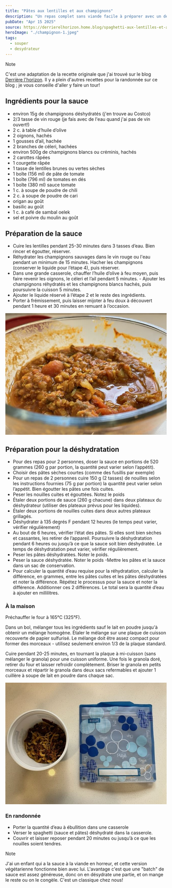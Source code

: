 ```yaml
---
title: "Pâtes aux lentilles et aux champignons"
description: "Un repas complet sans viande facile à préparer avec un désydrateur"
pubDate: "Apr 15 2025"
source: https://derrierelhorizon.home.blog/spaghetti-aux-lentilles-et-aux-champignons/
heroImage: "./champignon-1.jpeg"
tags:
  - souper
  - desydrateur
---
```


> [!NOTE]
> C'est une adaptation de la recette originale que j'ai trouvé sur le blog [Derrière l'horizon](https://derrierelhorizon.home.blog). Il y a plein d'autres recettes pour la randonnée sur ce blog ; je vous conseille d'aller y faire un tour!

## Ingrédients pour la sauce

- environ 15g de champignons déshydratés (j'en trouve au Costco)
- 2/3 tasse de vin rouge (je fais avec de l'eau quand j'ai pas de vin ouvert!)
- 2 c. à table d’huile d’olive
- 2 oignons, hachés
- 1 gousses d’ail, hachée
- 2 branches de céleri, hachées
- environ 500g de champignons blancs ou créminis, hachés
- 2 carottes râpées
- 1 courgette râpée
- 1 tasse de lentilles brunes ou vertes sèches
- 1 boîte (156 ml) de pâte de tomate
- 1 boîte (796 ml) de tomates en dés
- 1 boîte (380 ml) sauce tomate
- 1 c. à soupe de poudre de chili
- 2 c. à soupe de poudre de cari
- origan au goût
- basilic au goût
- 1 c. à café de sambal oelek
- sel et poivre du moulin au goût

## Préparation de la sauce

- Cuire les lentilles pendant 25-30 minutes dans 3 tasses d’eau. Bien rincer et égoutter, réserver.
- Réhydrater les champignons sauvages dans le vin rouge ou l'eau pendant un minimum de 15 minutes. Hacher les champignons (conserver le liquide pour l’étape 4), puis réserver.
- Dans une grande casserole, chauffer l’huile d’olive à feu moyen, puis faire revenir les oignons, le céleri et l’ail pendant 5 minutes. - Ajouter les champignons réhydratés et les champignons blancs hachés, puis poursuivre la cuisson 5 minutes.
- Ajouter le liquide réservé à l’étape 2 et le reste des ingrédients.
- Porter à frémissement, puis laisser mijoter à feu doux à découvert pendant 1 heure et 30 minutes en remuant à l’occasion.

![](./champignon-1.jpeg)

## Préparation pour la déshydratation

- Pour des repas pour 2 personnes, doser la sauce en portions de 520 grammes (260 g par portion, la quantité peut varier selon l’appétit).
- Choisir des pâtes sèches courtes (comme des fusillis par exemple)
- Pour un repas de 2 personnes cuire 150 g (2 tasses) de nouilles selon les instructions fournies (75 g par portion) la quantité peut varier selon l’appétit. Bien égoutter les pâtes une fois cuites.
- Peser les nouilles cuites et égouttées. Notez le poids
- Étaler deux portions de sauce (260 g chacune) dans deux plateaux du déshydrateur (utiliser des plateaux prévus pour les liquides).
- Étaler deux portions de nouilles cuites dans deux autres plateaux grillagés.
- Déshydrater à 135 degrés F pendant 12 heures (le temps peut varier, vérifier régulièrement)
- Au bout de 6 heures, vérifier l’état des pâtes. Si elles sont bien sèches et cassantes, les retirer de l’appareil. Poursuivre la déshydratation pendant 6 heures ou jusqu’à ce que la sauce soit bien déshydratée. Le temps de déshydratation peut varier, vérifier régulièrement.
- Peser les pâtes déshydratées. Noter le poids.
- Peser la sauce déshydratée. Noter le poids
  -Mettre les pâtes et la sauce dans un sac de conservation.
- Pour calculer la quantité d’eau requise pour la réhydratation, calculer la différence, en grammes, entre les pâtes cuites et les pâtes déshydratées et noter la différence. Répétez le processus pour la sauce et noter la différence. Additionner ces 2 différences. Le total sera la quantité d’eau à ajouter en millilitres.

### À la maison

Préchauffer le four à 165°C (325°F).

Dans un bol, mélanger tous les ingrédients sauf le lait en poudre jusqu'à obtenir un mélange homogène. Étaler le mélange sur une plaque de cuisson recouverte de papier sulfurisé. Le mélange doit être assez compact pour former des morceaux - utilisez seulement environ 1/3 de la plaque standard.

Cuire pendant 20-25 minutes, en tournant la plaque à mi-cuisson (sans mélanger le granola) pour une cuisson uniforme. Une fois le granola doré, retirer du four et laisser refroidir complètement. Briser le granola en petits morceaux et répartir le granola dans deux sacs refermables et ajouter 1 cuillère à soupe de lait en poudre dans chaque sac.

![](./champignon-2.jpeg)

### En randonnée

- Porter la quantité d’eau à ébullition dans une casserole
- Verser le spaghetti (sauce et pâtes) déshydraté dans la casserole.
- Couvrir et laisser reposer pendant 20 minutes ou jusqu’à ce que les nouilles soient tendres.

> [!NOTE]
> J'ai un enfant qui a la sauce à la viande en horreur, et cette version végétarienne fonctionne bien avec lui. L'avantage c'est que une "batch" de sauce est assez généreuse, donc on en désydrate une partie, et on mange le reste ou on le congèle. C'est un classique chez nous!
